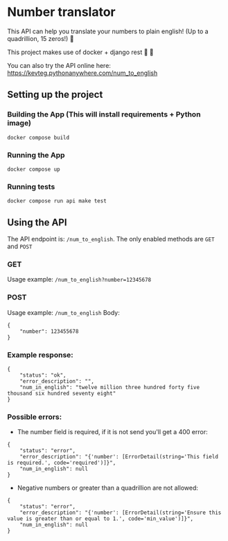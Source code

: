 # Number translator

This API can help you translate your numbers to plain english! (Up to a quadrillion, 15 zeros!) 🎊

This project makes use of docker + django rest 🐳 🐍

You can also try the API online here: https://kevteg.pythonanywhere.com/num_to_english

## Setting up the project

### Building the App (This will install requirements + Python image)

```
docker compose build
```

### Running the App

```
docker compose up
```

### Running tests

```
docker compose run api make test
```

## Using the API

The API endpoint is: `/num_to_english`. The only enabled methods are `GET` and `POST`

### GET

Usage example: `/num_to_english?number=12345678`

### POST

Usage example: `/num_to_english`
Body:
```
{
    "number": 123455678
}
```

### Example response:

```
{
    "status": "ok",
    "error_description": "",
    "num_in_english": "twelve million three hundred forty five thousand six hundred seventy eight"
}
```

### Possible errors:

- The number field is required, if it is not send you'll get a 400 error:

```
{
    "status": "error",
    "error_description": "{'number': [ErrorDetail(string='This field is required.', code='required')]}",
    "num_in_english": null
}
```

- Negative numbers or greater than a quadrillion are not allowed:

```
{
    "status": "error",
    "error_description": "{'number': [ErrorDetail(string='Ensure this value is greater than or equal to 1.', code='min_value')]}",
    "num_in_english": null
}
```



